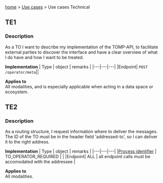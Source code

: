 [home](https://github.com/TOMP-WG/TOMP-API/wiki/) > [Use cases](Use-cases.md) > Use cases Technical

## TE1
### Description
As a TO I want to describe my implementation of the TOMP-API, to facilitate external parties to discover the interface and have a clear overview of what I do have and how I want to be treated.

**Implementation**
| Type | object | remarks |
|---|---|---|
|Endpoint| `POST /operator/meta`||

**Applies to**  
All modalities, and is especially applicable when acting in a data space or ecosystem.

## TE2
### Description
As a routing structure, I request information where to deliver the messages. The ID of the TO must be in the header field 'addressed-to', so I can deliver it to the right address.

**Implementation**
| Type | object | remarks |
|---|---|---|
|[Process identifier](Process-identifier.md) | TO_OPERATOR_REQUIRED | |
|Endpoint| ALL | all endpoint calls must be accomodated with the addressee |

**Applies to**  
All modalities.